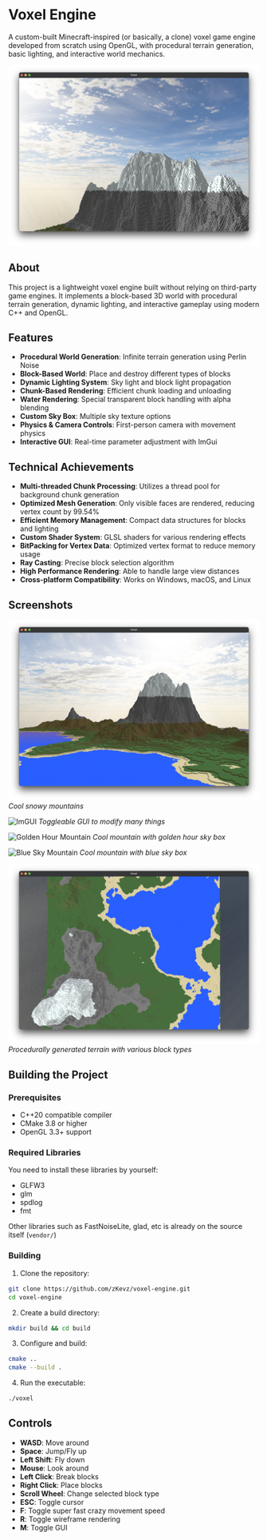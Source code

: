 # Voxel Engine

A custom-built Minecraft-inspired (or basically, a clone) voxel game engine developed from scratch using OpenGL, with procedural terrain generation, basic lighting, and interactive world mechanics.

![Voxel Engine Screenshot](resources/screenshots/world_view2.png)

## About

This project is a lightweight voxel engine built without relying on third-party game engines. It implements a block-based 3D world with procedural terrain generation, dynamic lighting, and interactive gameplay using modern C++ and OpenGL.

## Features

- **Procedural World Generation**: Infinite terrain generation using Perlin Noise
- **Block-Based World**: Place and destroy different types of blocks
- **Dynamic Lighting System**: Sky light and block light propagation
- **Chunk-Based Rendering**: Efficient chunk loading and unloading
- **Water Rendering**: Special transparent block handling with alpha blending
- **Custom Sky Box**: Multiple sky texture options
- **Physics & Camera Controls**: First-person camera with movement physics
- **Interactive GUI**: Real-time parameter adjustment with ImGui

## Technical Achievements

- **Multi-threaded Chunk Processing**: Utilizes a thread pool for background chunk generation
- **Optimized Mesh Generation**: Only visible faces are rendered, reducing vertex count by 99.54%
- **Efficient Memory Management**: Compact data structures for blocks and lighting
- **Custom Shader System**: GLSL shaders for various rendering effects
- **BitPacking for Vertex Data**: Optimized vertex format to reduce memory usage
- **Ray Casting**: Precise block selection algorithm
- **High Performance Rendering**: Able to handle large view distances
- **Cross-platform Compatibility**: Works on Windows, macOS, and Linux

## Screenshots
![Snowy Mountain](resources/screenshots/world_view1.png)
*Cool snowy mountains*

![ImGUI](resources/screenshots/world_view3.png)
*Toggleable GUI to modify many things*

![Golden Hour Mountain](resources/screenshots/world_view4.png)
*Cool mountain with golden hour sky box*

![Blue Sky Mountain](resources/screenshots/world_view5.png)
*Cool mountain with blue sky box*

![Procedural Generation](resources/screenshots/world_view6.png)
*Procedurally generated terrain with various block types*

## Building the Project

### Prerequisites

- C++20 compatible compiler
- CMake 3.8 or higher
- OpenGL 3.3+ support

### Required Libraries

You need to install these libraries by yourself:
- GLFW3
- glm
- spdlog
- fmt

Other libraries such as FastNoiseLite, glad, etc is already on the source itself (`vendor/`)

### Building

1. Clone the repository:
```bash
git clone https://github.com/zKevz/voxel-engine.git
cd voxel-engine
```

2. Create a build directory:
```bash
mkdir build && cd build
```

3. Configure and build:
```bash
cmake ..
cmake --build .
```

4. Run the executable:
```bash
./voxel
```

## Controls

- **WASD**: Move around
- **Space**: Jump/Fly up
- **Left Shift**: Fly down
- **Mouse**: Look around
- **Left Click**: Break blocks
- **Right Click**: Place blocks
- **Scroll Wheel**: Change selected block type
- **ESC**: Toggle cursor
- **F**: Toggle super fast crazy movement speed
- **R**: Toggle wireframe rendering
- **M**: Toggle GUI
